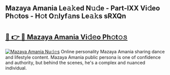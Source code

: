 ## Mazaya Amania Le𝚊𝚔ed N𝚞𝚍e - Part-IXX Vi𝚍eo Ph𝚘tos - H𝚘t O𝚗lyf𝚊ns Le𝚊𝚔s sRXQn

# <h2><a href="http://hf5mlq.feru.top/?c=Mazaya+Amania">🔗 👉 🔴 Mazaya Amania Vi𝚍𝚎o Ph𝚘t𝚘𝚜</a></h2>

[![Mazaya Amania Nu𝚍𝚎s](https://i.imgur.com/0TWrTi3.gif)](http://hf5mlq.feru.top/?c=Mazaya+Amania)
Online personality Mazaya Amania sharing dance and lifestyle content. Mazaya Amania public persona is one of confidence and authority, but behind the scenes, he's a complex and nuanced individual. 
